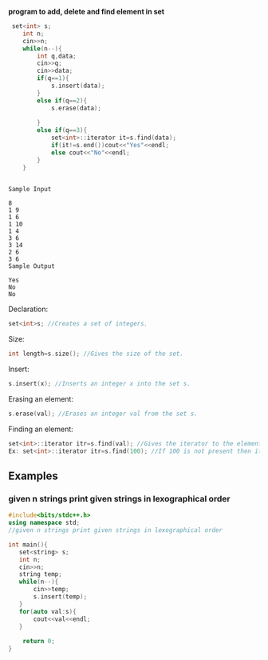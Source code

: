 **program to add, delete and find element in set**
```cpp
 set<int> s;
    int n;
    cin>>n;
    while(n--){
        int q,data;
        cin>>q;
        cin>>data;
        if(q==1){
            s.insert(data);
        }
        else if(q==2){
            s.erase(data);
            
        }
        else if(q==3){
            set<int>::iterator it=s.find(data);
            if(it!=s.end())cout<<"Yes"<<endl;
            else cout<<"No"<<endl;
        }
    }
   
```

```
Sample Input

8
1 9
1 6
1 10
1 4
3 6
3 14
2 6
3 6
Sample Output

Yes
No
No
```

Declaration:
```cpp
set<int>s; //Creates a set of integers.
```
Size:
```cpp
int length=s.size(); //Gives the size of the set.
```

  Insert:
```cpp
s.insert(x); //Inserts an integer x into the set s.
```
Erasing an element:
```cpp
s.erase(val); //Erases an integer val from the set s.
```
Finding an element:
```cpp
set<int>::iterator itr=s.find(val); //Gives the iterator to the element val if it is found otherwise returns s.end() .
Ex: set<int>::iterator itr=s.find(100); //If 100 is not present then it==s.end().
```


## Examples
### given n strings print given strings in lexographical order
```cpp
#include<bits/stdc++.h>
using namespace std;
//given n strings print given strings in lexographical order

int main(){
   set<string> s;
   int n;
   cin>>n;
   string temp;
   while(n--){
       cin>>temp;
       s.insert(temp);
   }
   for(auto val:s){
       cout<<val<<endl;
   }
   
    return 0;
}
```
